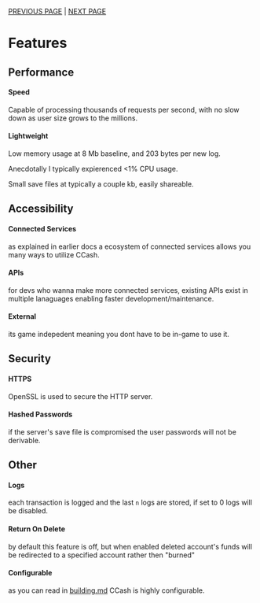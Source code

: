 [PREVIOUS PAGE](../connected_services/existing_services.md) | [NEXT PAGE](implementation.md)

# Features
## Performance
#### Speed
<!-- graphs -->
Capable of processing thousands of requests per second, with no slow down as user size grows to the millions.

#### Lightweight
<!-- specs -->
Low memory usage at 8 Mb baseline, and 203 bytes per new log.

Anecdotally I typically expierenced <1% CPU usage.

Small save files at typically a couple kb, easily shareable.
## Accessibility
#### Connected Services
as explained in earlier docs a ecosystem of connected services allows you many ways to utilize CCash.
#### APIs
for devs who wanna make more connected services, existing APIs exist in multiple lanaguages enabling faster development/maintenance.
#### External
its game indepedent meaning you dont have to be in-game to use it.
## Security
#### HTTPS
OpenSSL is used to secure the HTTP server.
#### Hashed Passwords
if the server's save file is compromised the user passwords will not be derivable.
## Other
#### Logs
each transaction is logged and the last `n` logs are stored, if set to 0 logs will be disabled.
#### Return On Delete
by default this feature is off, but when enabled deleted account's funds will be redirected to a specified account rather then "burned"
#### Configurable
as you can read in [building.md](../building.md) CCash is highly configurable.
